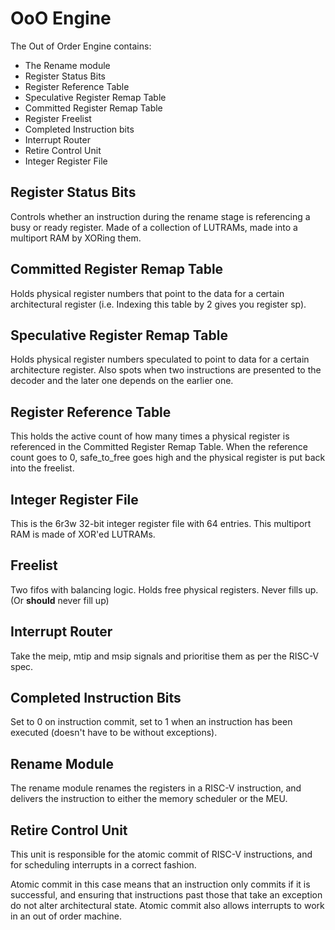 # OoO Engine
The Out of Order Engine contains:
- The Rename module
- Register Status Bits
- Register Reference Table
- Speculative Register Remap Table
- Committed Register Remap Table
- Register Freelist
- Completed Instruction bits
- Interrupt Router
- Retire Control Unit
- Integer Register File

## Register Status Bits
Controls whether an instruction during the rename stage is referencing a busy or ready register.
Made of a collection of LUTRAMs, made into a multiport RAM by XORing them.
## Committed Register Remap Table
Holds physical register numbers that point to the data for a certain architectural register (i.e. Indexing this table by 2 gives you register sp).
## Speculative Register Remap Table
Holds physical register numbers speculated to point to data for a certain architecture register. Also spots when two instructions are presented to the decoder and the later one depends on the earlier one.
## Register Reference Table
This holds the active count of how many times a physical register is referenced in the Committed Register Remap Table. When the reference count goes to 0, safe_to_free goes high and the physical register is put back into the freelist.
## Integer Register File
This is the 6r3w 32-bit integer register file with 64 entries. This multiport RAM is made of XOR'ed LUTRAMs.
## Freelist
Two fifos with balancing logic. Holds free physical registers. Never fills up. (Or **should** never fill up)
## Interrupt Router
Take the meip, mtip and msip signals and prioritise them as per the RISC-V spec.
## Completed Instruction Bits
Set to 0 on instruction commit, set to 1 when an instruction has been executed (doesn't have to be without exceptions).
## Rename Module
The rename module renames the registers in a RISC-V instruction, and delivers the instruction to either the memory scheduler or the MEU.
## Retire Control Unit
This unit is responsible for the atomic commit of RISC-V instructions, and for scheduling interrupts in a correct fashion.

Atomic commit in this case means that an instruction only commits if it is successful, and ensuring that instructions past those that take an exception do not alter architectural state. Atomic commit also allows interrupts to work in an out of order machine.